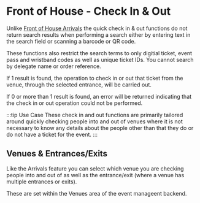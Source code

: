 # Front of House - Check In &amp; Out

Unlike [Front of House Arrivals](/guide/front-of-house-arrivals) the quick check in &amp; out functions do not return search results when performing a search either by entering text in the search field or scanning a barcode or QR code.

These functions also restrict the search terms to only digitial ticket, event pass and wristband codes as well as unique ticket IDs. You cannot search by delegate name or order reference.

If 1 result is found, the operation to check in or out that ticket from the venue, through the selected entrance, will be carried out.

If 0 or more than 1 result is found, an error will be returned indicating that the check in or out operation could not be performed.

:::tip Use Case
These check in and out functions are primarily tailored around quickly checking people into and out of venues where it is not necessary to know any details about the people other than that they do or do not have a ticket for the event.
:::

## Venues & Entrances/Exits

Like the Arrivals feature you can select which venue you are checking people into and out of as well as the entrance/exit (where a venue has multiple entrances or exits).

These are set within the Venues area of the event manageent backend.

